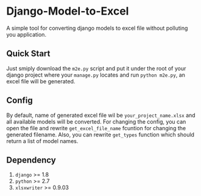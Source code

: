 # Django-Model-to-Excel
A simple tool for converting django models to excel file without polluting you application.

## Quick Start
Just smiply download the `m2e.py` script and put it under the root of your django project where your `manage.py` locates and run `python m2e.py`, an excel file will be generated.

## Config
By default, name of generated excel file wil be `your_project_name.xlsx` and all available models will be converted.
For changing the config, you can open the file and rewrite `get_excel_file_name` fcuntion for changing the generated filename. Also, you can rewrite `get_types` function which should return a list of model names. 

## Dependency
1. `django` >= 1.8 
2. `python` >= 2.7
3. `xlsxwriter` >= 0.9.03
